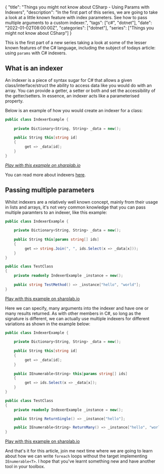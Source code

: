 {
    "title": "Things you might not know about CSharp - Using Params with Indexers",
    "description": "In the first part of this series, we are going to take a look at a little known feature with index parameters. See how to pass multiple arguments to a custom indexer.",
    "tags": ["c#", "dotnet"],
    "date": "2022-01-02T08:00:00Z",
    "categories": ["dotnet"],
    "series": ["Things you might not know about CSharp"]
}

This is the first part of a new series taking a look at some of the lesser known features of the C# language, including the subject of todays article: using `params` with C# indexers.
<!--more-->

## What is an indexer

An indexer is a piece of syntax sugar for C# that allows a given class/interface/struct the ability to access data like you would do with an array. You can provide a getter, a setter or both and set the accessibility of the getter/setters. In essence, an indexer acts like a parameterised property.

Below is an example of how you would create an indexer for a class:

```csharp
public class IndexerExample {
    
    private Dictionary<String, String> _data = new();
    
    public String this[string id]
    {
         get => _data[id];
    }
}
```

_[Play with this example on sharplab.io](https://sharplab.io/#v2:CYLg1APgAgTAjAWAFBQAwAIpwCwG5nJQDMmM6AkgHbACmAHjQE4CidAhgLYAOANjegG9k6EemGiujAJYA3NgBd+AESkBjeVID2lNowCeAHgDK86ZQDmAGnQmz5gHzoA+sAVt0AXnSUaAdwAUAJT4SKJioaLENqZSFujyABZSAM4A2lgYUsAAuuIiQhFhouY08p6OLm6pWdkhYQC+yI1IhCSw6AAqNMnyAMI8bMnJyAVhkrIK/Iw0bMDaPHoU1PRMrJy8/E6xPWyUqvxePgHBeeFhURmd3fIAsqUJmsBB5c7b8rv7qQBECTQ8PJovrUmkA===)_

You can read more about indexers [here](https://docs.microsoft.com/en-us/dotnet/csharp/programming-guide/indexers/using-indexers).

## Passing multiple parameters

Whilst indexers are a relatively well known concept, mainly from their usage in lists and arrays, it's not very common knowledge that you can pass multiple paramters to an indexer, like this example:

```csharp
public class IndexerExample {
    
    private Dictionary<String, String> _data = new();
    
    public String this[params string[] ids]
    {
         get => string.Join(", ", ids.Select(x => _data[x]));
    }
}

public class TestClass
{
    private readonly IndexerExample _instance = new();
    
    public string TestMethod() => _instance["hello", "world"];
}
```

[Play with this example on sharplab.io](https://sharplab.io/#v2:CYLg1APgAgTAjAWAFBQAwAIpwCwG5lqZwB0AMgJYB2AjvkgQMyYzoCSlwApgB6cBOAUW4BDALYAHADad0Ab2TpF6BUvF9yAN2EAXGQBFyAY23kA9pWF8AngB4AytvWUA5gBp0Dp84B86APrAOsLoALzolJwA7gAUAJR0SspIiVBMnlTO6NoAFuQAzgDa4pZieUSoBQC66OTAeZUqivLJiYnOnNqhvlioxABSplTRAETuozV1xHac0sbR3F3+gdrCBdyVsfGN6AC+yHv0KEyw6AAqnHnaAMKSwnl5yM2Japo6MnycwsDmklZsHDx+EIxFIZH4qJdhJRDDIwhEYlsWoptqlymcLtoALIdbKmYBxRbgyiQ6GcArDbIzSSmcbDSKmPiSYDDSp0HZAA==)

Here we can specify, many arguments into the indexer and have one or many results returned. As with other members in C#, so long as the signature is different, we can actually use multiple indexers for different variations as shown in the example below:

```csharp
public class IndexerExample {
    
    private Dictionary<String, String> _data = new();
    
    public String this[string id]
    {
         get => _data[id];
    }
    
    public IEnumerable<String> this[params string[] ids]
    {
         get => ids.Select(x => _data[x]);
    }
}

public class TestClass
{
    private readonly IndexerExample _instance = new();

    public String ReturnSingle() => _instance["hello"];

    public IEnumerable<String> ReturnMany() => _instance["hello", "world"];
}
```

[Play with this example on sharplab.io](https://sharplab.io/#v2:CYLg1APgAgTAjAWAFBQAwAIpwCwG5lqZwB0AMgJYB2AjvkgQMyYzoCSlwApgB6cBOAUW4BDALYAHADad0Ab2TpF6BUvF9yAN2EAXGQBFyAY23kA9pWF8AngB4AytvWUA5gBp0Dp84B86APrAOsLoALzolJwA7gAUAJR0SspIiVBMnlTO6NoAFuQAzgDaWBjkwAC6KoryyYmJzpzaob4BQQWlZQlKAL6VSSlMWAz2jhm+OfkF4pZieUSoBWXopXkVNVW9tfWNIb7LxHac0sbR3E3+gdrCBdxl8b09SA+MzOgAKpx52gDCksJ5echqok1JodDI+JxhMBzJIrGwODx+EIxFIZH4qJ9hJRDDIwhEYnd6GtMGkRi50AAlBoAVz4lDsGWkcTO6MomOxnAKACJsodJKYuR1kL1UkQhukXL4qdpaZQALJYqzMnb+DGXDnc3mSflc9xcyKmPiSYCCuhdIA===)

And that's it for this article, join me next time where we are going to learn about how we can write `foreach` loops without the target implementing `IEnumerable<T>`. I hope that you've learnt something new and have another tool in your toolbox.
